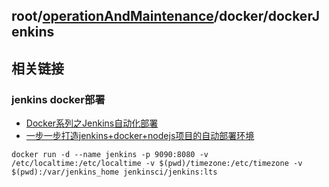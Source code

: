 ## root/[operationAndMaintenance](../README.md)/docker/dockerJenkins
## 相关链接
### jenkins docker部署
* [Docker系列之Jenkins自动化部署](https://juejin.im/entry/5958f544f265da6c317d9c8f)
* [一步一步打造jenkins+docker+nodejs项目的自动部署环境](https://www.jianshu.com/p/052a2401595a)
~~~
docker run -d --name jenkins -p 9090:8080 -v /etc/localtime:/etc/localtime -v $(pwd)/timezone:/etc/timezone -v $(pwd):/var/jenkins_home jenkinsci/jenkins:lts
~~~

